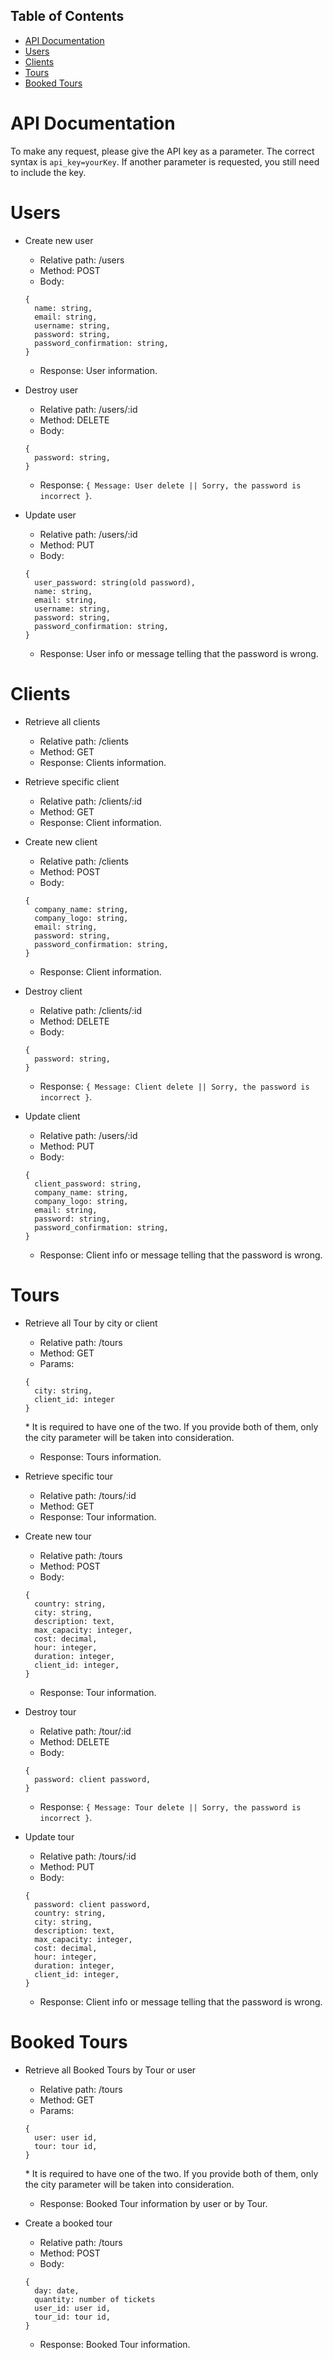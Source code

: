## Table of Contents
* [API Documentation](#api-documentation)
* [Users](#users)
* [Clients](#clients)
* [Tours](#tours)
* [Booked Tours](#booked-tours)

<!-- api-documentation -->
# API Documentation 

To make any request, please give the API key as a parameter. The correct syntax is `api_key=yourKey`. If another parameter is requested, you still need to include the key.

<!-- users -->
# Users

- Create new user
  - Relative path: /users
  - Method: POST
  - Body:
  ```
  {
    name: string,
    email: string,
    username: string,
    password: string,
    password_confirmation: string,
  }
  ```
  - Response: User information.

- Destroy user
  - Relative path: /users/:id
  - Method: DELETE
  - Body:
  ```
  {
    password: string,
  }
  ```
  - Response: `{ Message: User delete || Sorry, the password is incorrect }`.

- Update user
  - Relative path: /users/:id
  - Method: PUT
  - Body:
  ```
  {
    user_password: string(old password),
    name: string,
    email: string,
    username: string,
    password: string,
    password_confirmation: string,
  }
  ```
  - Response: User info or message telling that the password is wrong.

<!-- clients -->
# Clients

- Retrieve all clients
  - Relative path: /clients
  - Method: GET
  - Response: Clients information.

- Retrieve specific client
  - Relative path: /clients/:id
  - Method: GET
  - Response: Client information.

- Create new client
  - Relative path: /clients
  - Method: POST
  - Body:
  ```
  {
    company_name: string,
    company_logo: string,
    email: string,
    password: string,
    password_confirmation: string,
  }
  ```
  - Response: Client information.

- Destroy client
  - Relative path: /clients/:id
  - Method: DELETE
  - Body:
  ```
  {
    password: string,
  }
  ```
  - Response: `{ Message: Client delete || Sorry, the password is incorrect }`.

- Update client
  - Relative path: /users/:id
  - Method: PUT
  - Body:
  ```
  {
    client_password: string,
    company_name: string,
    company_logo: string,
    email: string,
    password: string,
    password_confirmation: string,
  }
  ```
  - Response: Client info or message telling that the password is wrong.

<!-- tours -->
# Tours

- Retrieve all Tour by city or client
  - Relative path: /tours
  - Method: GET
  - Params:
  ```
  {
    city: string,
    client_id: integer
  }
  ```
  \* It is required to have one of the two. If you provide both of them, only the city parameter will be taken into consideration.
  - Response: Tours information.

- Retrieve specific tour
  - Relative path: /tours/:id
  - Method: GET
  - Response: Tour information.

- Create new tour
  - Relative path: /tours
  - Method: POST
  - Body:
  ```
  {
    country: string,
    city: string,
    description: text,
    max_capacity: integer,
    cost: decimal,
    hour: integer,
    duration: integer,
    client_id: integer,
  }
  ```
  - Response: Tour information.

- Destroy tour
  - Relative path: /tour/:id
  - Method: DELETE
  - Body:
  ```
  {
    password: client password,
  }
  ```
  - Response: `{ Message: Tour delete || Sorry, the password is incorrect }`.

- Update tour
  - Relative path: /tours/:id
  - Method: PUT
  - Body:
  ```
  {
    password: client password,
    country: string,
    city: string,
    description: text,
    max_capacity: integer,
    cost: decimal,
    hour: integer,
    duration: integer,
    client_id: integer,
  }
  ```
  - Response: Client info or message telling that the password is wrong.

<!-- booked-tours -->
# Booked Tours

- Retrieve all Booked Tours by Tour or user
  - Relative path: /tours
  - Method: GET
  - Params:
  ```
  {
    user: user id,
    tour: tour id,
  }
  ```
  \* It is required to have one of the two. If you provide both of them, only the city parameter will be taken into consideration.
  - Response: Booked Tour information by user or by Tour.

- Create a booked tour
  - Relative path: /tours
  - Method: POST
  - Body:
  ```
  {
    day: date,
    quantity: number of tickets
    user_id: user id,
    tour_id: tour id,
  }
  ```
  - Response: Booked Tour information.
